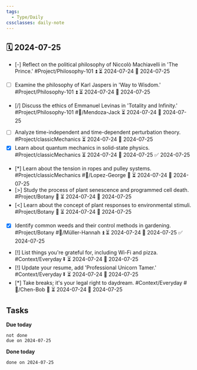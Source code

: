 ```yaml
---
tags:
  - Type/Daily
cssclasses: daily-note
---
```


## 🗓️ 2024-07-25

- [-] Reflect on the political philosophy of Niccolò Machiavelli in 'The Prince.' #Project/Philosophy-101 ⏫ ⏳ 2024-07-24 📅 2024-07-25
- [ ] Examine the philosophy of Karl Jaspers in 'Way to Wisdom.' #Project/Philosophy-101 ⏫ ⏳ 2024-07-24 📅 2024-07-25
- [/] Discuss the ethics of Emmanuel Levinas in 'Totality and Infinity.' #Project/Philosophy-101 #👤/Mendoza-Jack ⏳ 2024-07-24 📅 2024-07-25
- [ ] Analyze time-independent and time-dependent perturbation theory. #Project/classicMechanics ⏳ 2024-07-24 📅 2024-07-25
- [x] Learn about quantum mechanics in solid-state physics. #Project/classicMechanics ⏳ 2024-07-24 📅 2024-07-25 ✅ 2024-07-25
- [*] Learn about the tension in ropes and pulley systems. #Project/classicMechanics #👤/Lopez-George 🔺 ⏳ 2024-07-24 📅 2024-07-25
- [>] Study the process of plant senescence and programmed cell death. #Project/Botany 🔼 ⏳ 2024-07-24 📅 2024-07-25
- [<] Learn about the concept of plant responses to environmental stimuli. #Project/Botany 🔼 ⏳ 2024-07-24 📅 2024-07-25
- [x] Identify common weeds and their control methods in gardening. #Project/Botany #👤/Müller-Hannah ⏫ ⏳ 2024-07-24 📅 2024-07-25 ✅ 2024-07-25
- [!] List things you're grateful for, including Wi-Fi and pizza. #Context/Everyday ⏬ ⏳ 2024-07-24 📅 2024-07-25
- [!] Update your resume, add 'Professional Unicorn Tamer.' #Context/Everyday ⏬ ⏳ 2024-07-24 📅 2024-07-25
- [*] Take breaks; it's your legal right to daydream. #Context/Everyday #👤/Chen-Bob 🔺 ⏳ 2024-07-24 📅 2024-07-25

## Tasks

**Due today**

```tasks
not done
due on 2024-07-25
```

**Done today**

```tasks
done on 2024-07-25
```
            